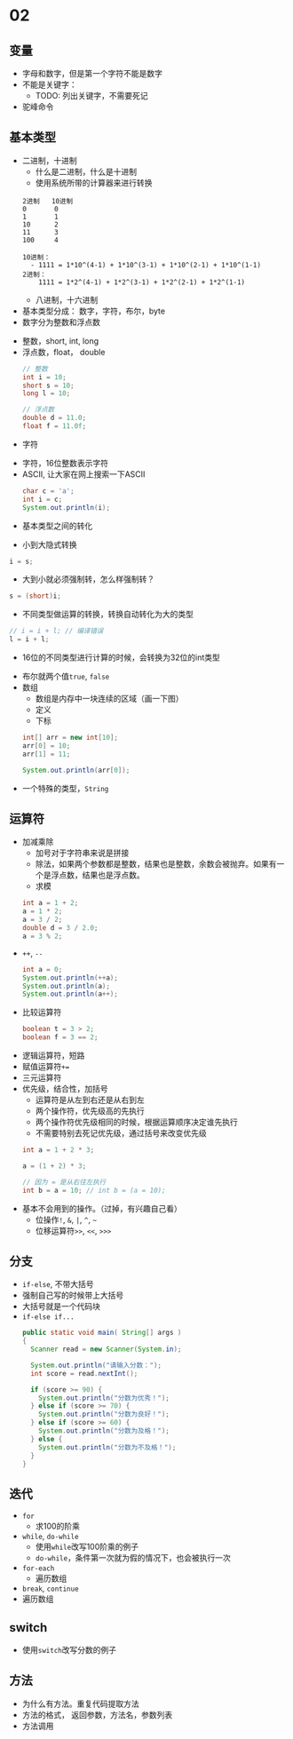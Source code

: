 # 02

## 变量
* 字母和数字，但是第一个字符不能是数字
* 不能是关键字：
  - TODO: 列出关键字，不需要死记
* 驼峰命令
## 基本类型
* 二进制，十进制
  - 什么是二进制，什么是十进制
  - 使用系统所带的计算器来进行转换
  ```
  2进制   10进制
  0       0
  1       1
  10      2
  11      3
  100     4
  ```
  ```
  10进制：
    - 1111 = 1*10^(4-1) + 1*10^(3-1) + 1*10^(2-1) + 1*10^(1-1)
  2进制：
      1111 = 1*2^(4-1) + 1*2^(3-1) + 1*2^(2-1) + 1*2^(1-1)
  ```
  - 八进制，十六进制
* 基本类型分成： 数字，字符，布尔，byte
* 数字分为整数和浮点数
 - 整数，short, int, long
 - 浮点数，float， double
   ```java
   // 整数
   int i = 10;
   short s = 10;
   long l = 10;

   // 浮点数
   double d = 11.0;
   float f = 11.0f;
   ```
* 字符
 - 字符，16位整数表示字符
 - ASCII, 让大家在网上搜索一下ASCII
   ```java
   char c = 'a';
   int i = c;
   System.out.println(i);
   ```
* 基本类型之间的转化
 - 小到大隐式转换
  ```java
  i = s;
  ```
 - 大到小就必须强制转，怎么样强制转？
  ```java
  s = (short)i;
  ```
 - 不同类型做运算的转换，转换自动转化为大的类型
  ```java
  // i = i + l; // 编译错误
  l = i + l;
  ```
 - 16位的不同类型进行计算的时候，会转换为32位的int类型
* 布尔就两个值`true`, `false`
* 数组
  - 数组是内存中一块连续的区域（画一下图）
  - 定义
  - 下标
  ```java
  int[] arr = new int[10];
  arr[0] = 10;
  arr[1] = 11;

  System.out.println(arr[0]);
  ```
* 一个特殊的类型，`String`

## 运算符
* 加减乘除
  - 加号对于字符串来说是拼接
  - 除法，如果两个参数都是整数，结果也是整数，余数会被抛弃。如果有一个是浮点数，结果也是浮点数。
  - 求模
  ```java
  int a = 1 + 2;
  a = 1 * 2;
  a = 3 / 2;
  double d = 3 / 2.0;
  a = 3 % 2;
  ```
* `++`, `--`
  ```java
  int a = 0;
  System.out.println(++a);
  System.out.println(a);
  System.out.println(a++);
  ```
* 比较运算符
  ```java
  boolean t = 3 > 2;
  boolean f = 3 == 2;
  ```
* 逻辑运算符，短路
* 赋值运算符`+=`
* 三元运算符
* 优先级，结合性，加括号
  - 运算符是从左到右还是从右到左
  - 两个操作符，优先级高的先执行
  - 两个操作符优先级相同的时候，根据运算顺序决定谁先执行
  - 不需要特别去死记优先级，通过括号来改变优先级
  ```java
  int a = 1 + 2 * 3;

  a = (1 + 2) * 3;

  // 因为 = 是从右往左执行
  int b = a = 10; // int b = (a = 10);
  ```
* 基本不会用到的操作。（过掉，有兴趣自己看）
  - 位操作`!`, `&`, `|`, `^`, `~`
  - 位移运算符`>>`, `<<`, `>>>`

## 分支
* `if-else`, 不带大括号
* 强制自己写的时候带上大括号
* 大括号就是一个代码块
* `if-else if...`
  ```java
  public static void main( String[] args )
  {
    Scanner read = new Scanner(System.in);

    System.out.println("请输入分数：");
    int score = read.nextInt();

    if (score >= 90) {
      System.out.println("分数为优秀！");
    } else if (score >= 70) {
      System.out.println("分数为良好！");
    } else if (score >= 60) {
      System.out.println("分数为及格！");
    } else {
      System.out.println("分数为不及格！");
    }
  }
  ```

## 迭代
* `for`
  - 求100的阶乘
* `while`, `do-while`
  - 使用`while`改写100阶乘的例子
  - `do-while`，条件第一次就为假的情况下，也会被执行一次
* `for-each`
  - 遍历数组
* `break`, `continue`
* 遍历数组

## switch
* 使用`switch`改写分数的例子

## 方法
* 为什么有方法。重复代码提取方法
* 方法的格式， 返回参数，方法名，参数列表
* 方法调用
